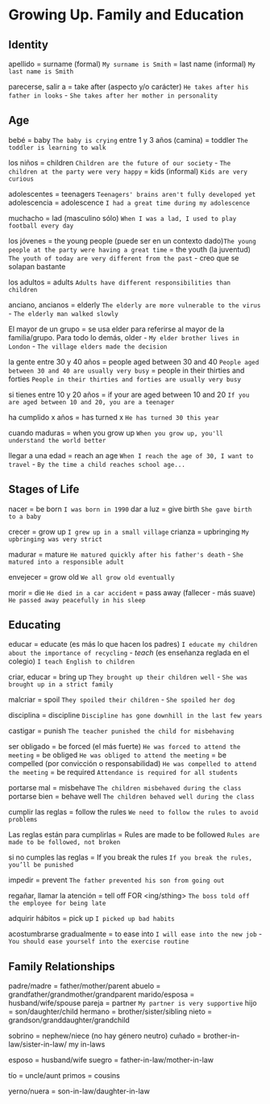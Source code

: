 # Growing Up. Family and Education

## Identity

apellido
    = surname (formal) `My surname is Smith`
    = last name (informal) `My last name is Smith`


parecerse, salir a = take after (aspecto y/o carácter) `He takes after his father in looks` - `She takes after her mother in personality`

## Age

bebé = baby `The baby is crying`
entre 1 y 3 años (camina) = toddler `The toddler is learning to walk`

los niños
    = children `Children are the future of our society` - `The children at the party were very happy`
    = kids (informal) `Kids are very curious`

adolescentes = teenagers `Teenagers' brains aren't fully developed yet`
adolescencia
    = adolescence `I had a great time during my adolescence`

muchacho = lad (masculino sólo) `When I was a lad, I used to play football every day`

los jóvenes
    = the young people (puede ser en un contexto dado)`The young people at the party were having a great time`
    = the youth (la juventud) `The youth of today are very different from the past`
        - creo que se solapan bastante

los  adultos = adults `Adults have different responsibilities than children`

anciano, ancianos
    = elderly `The elderly are more vulnerable to the virus` - `The elderly man walked slowly`

El mayor de un grupo
    = se usa elder para referirse al mayor de la familia/grupo. Para todo lo demás, older
        - `My elder brother lives in London` - `The village elders made the decision`

la gente entre 30 y 40 años
    = people aged between 30 and 40 `People aged between 30 and 40 are usually very busy`
    = people in their thirties and forties `People in their thirties and forties are usually very busy`

si tienes entre 10 y 20 años
    = if your are aged between 10 and 20 `If you are aged between 10 and 20, you are a teenager`

ha cumplido x años = has turned x `He has turned 30 this year`

cuando maduras = when you grow up `When you grow up, you'll understand the world better`

llegar a una edad = reach an age `When I reach the age of 30, I want to travel` - `By the time a child reaches school age...`

## Stages of Life

nacer = be born `I was born in 1990`
dar a luz = give birth `She gave birth to a baby`

crecer = grow up `I grew up in a small village`
crianza = upbringing `My upbringing was very strict`

madurar = mature `He matured quickly after his father's death` - `She matured into a responsible adult`

envejecer = grow old `We all grow old eventually`

morir
    = die `He died in a car accident`
    = pass away (fallecer - más suave) `He passed away peacefully in his sleep`

## Educating

educar
    = educate (es más lo que hacen los padres) `I educate my children about the importance of recycling`
        - _teach_ (es enseñanza reglada en el colegio) `I teach English to children`

criar, educar = bring up `They brought up their children well` - `She was brought up in a strict family`

malcriar = spoil `They spoiled their children` - `She spoiled her dog`

disciplina = discipline `Discipline has gone downhill in the last few years`

castigar = punish `The teacher punished the child for misbehaving`

ser obligado
    = be forced (el más fuerte) `He was forced to attend the meeting`
    = be obliged `He was obliged to attend the meeting`
    = be compelled (por convicción o responsabilidad) `He was compelled to attend the meeting`
    = be required `Attendance is required for all students`

portarse mal = misbehave `The children misbehaved during the class`
portarse bien = behave well `The children behaved well during the class`

cumplir las reglas = follow the rules `We need to follow the rules to avoid problems`

Las reglas están para cumplirlas
    = Rules are made to be followed `Rules are made to be followed, not broken`

si no cumples las reglas
    = If you break the rules `If you break the rules, you’ll be punished`

impedir = prevent `The father prevented his son from going out`

regañar, llamar la atención
    = tell off FOR <ing/sthing> `The boss told off the employee for being late`

adquirir hábitos = pick up `I picked up bad habits`

acostumbrarse gradualmente
    = to ease into `I will ease into the new job` - `You should ease yourself into the exercise routine`


## Family Relationships

padre/madre = father/mother/parent
abuelo = grandfather/grandmother/grandparent
marido/esposa = husband/wife/spouse
pareja = partner `My partner is very supportive`
hijo = son/daughter/child
hermano = brother/sister/sibling
nieto = grandson/granddaughter/grandchild

sobrino = nephew/niece (no hay género neutro)
cuñado = brother-in-law/sister-in-law/ my in-laws

esposo = husband/wife
suegro = father-in-law/mother-in-law

tío = uncle/aunt
primos = cousins

yerno/nuera = son-in-law/daughter-in-law
